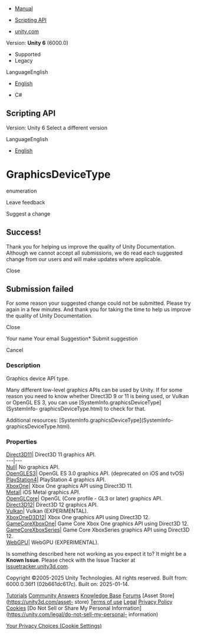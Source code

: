 [ ]()

  * [Manual](../Manual/index.html)
  * [Scripting API](../ScriptReference/index.html)

  * [unity.com](https://unity.com/)

Version: **Unity 6** (6000.0)

  * Supported
  * Legacy

LanguageEnglish

  * [English]()

  * C#

[ ](https://docs.unity3d.com)

## Scripting API

Version: Unity 6 Select a different version

LanguageEnglish

  * [English]()

# GraphicsDeviceType

enumeration

Leave feedback

Suggest a change

## Success!

Thank you for helping us improve the quality of Unity Documentation. Although
we cannot accept all submissions, we do read each suggested change from our
users and will make updates where applicable.

Close

## Submission failed

For some reason your suggested change could not be submitted. Please <a>try
again</a> in a few minutes. And thank you for taking the time to help us
improve the quality of Unity Documentation.

Close

Your name Your email Suggestion* Submit suggestion

Cancel

[ ]()

### Description

Graphics device API type.

Many different low-level graphics APIs can be used by Unity. If for some
reason you need to know whether Direct3D 9 or 11 is being used, or Vulkan or
OpenGL ES 3, you can use [SystemInfo.graphicsDeviceType](SystemInfo-
graphicsDeviceType.html) to check for that.  
  
Additional resources: [SystemInfo.graphicsDeviceType](SystemInfo-
graphicsDeviceType.html).

### Properties

[Direct3D11](Rendering.GraphicsDeviceType.Direct3D11.html)| Direct3D 11
graphics API.  
---|---  
[Null](Rendering.GraphicsDeviceType.Null.html)| No graphics API.  
[OpenGLES3](Rendering.GraphicsDeviceType.OpenGLES3.html)| OpenGL ES 3.0
graphics API. (deprecated on iOS and tvOS)  
[PlayStation4](Rendering.GraphicsDeviceType.PlayStation4.html)| PlayStation 4
graphics API.  
[XboxOne](Rendering.GraphicsDeviceType.XboxOne.html)| Xbox One graphics API
using Direct3D 11.  
[Metal](Rendering.GraphicsDeviceType.Metal.html)| iOS Metal graphics API.  
[OpenGLCore](Rendering.GraphicsDeviceType.OpenGLCore.html)| OpenGL (Core
profile - GL3 or later) graphics API.  
[Direct3D12](Rendering.GraphicsDeviceType.Direct3D12.html)| Direct3D 12
graphics API.  
[Vulkan](Rendering.GraphicsDeviceType.Vulkan.html)| Vulkan (EXPERIMENTAL).  
[XboxOneD3D12](Rendering.GraphicsDeviceType.XboxOneD3D12.html)| Xbox One
graphics API using Direct3D 12.  
[GameCoreXboxOne](Rendering.GraphicsDeviceType.GameCoreXboxOne.html)| Game
Core Xbox One graphics API using Direct3D 12.  
[GameCoreXboxSeries](Rendering.GraphicsDeviceType.GameCoreXboxSeries.html)|
Game Core XboxSeries graphics API using Direct3D 12.  
[WebGPU](Rendering.GraphicsDeviceType.WebGPU.html)| WebGPU (EXPERIMENTAL).  
  
Is something described here not working as you expect it to? It might be a
**Known Issue**. Please check with the Issue Tracker at
[issuetracker.unity3d.com](https://issuetracker.unity3d.com).

Copyright ©2005-2025 Unity Technologies. All rights reserved. Built from:
6000.0.36f1 (02b661dc617c). Built on: 2025-01-14.

[Tutorials](https://unity3d.com/learn) [Community
Answers](https://answers.unity3d.com) [Knowledge
Base](https://support.unity3d.com/hc/en-us)
[Forums](https://forum.unity3d.com) [Asset Store](https://unity3d.com/asset-
store) [Terms of use](https://docs.unity3d.com/Manual/TermsOfUse.html)
[Legal](https://unity.com/legal) [Privacy
Policy](https://unity.com/legal/privacy-policy)
[Cookies](https://unity.com/legal/cookie-policy) [Do Not Sell or Share My
Personal Information](https://unity.com/legal/do-not-sell-my-personal-
information)

[Your Privacy Choices (Cookie Settings)](javascript:void\(0\);)

